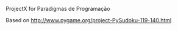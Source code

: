 ProjectX for Paradigmas de Programação

Based on http://www.pygame.org/project-PySudoku-119-140.html

